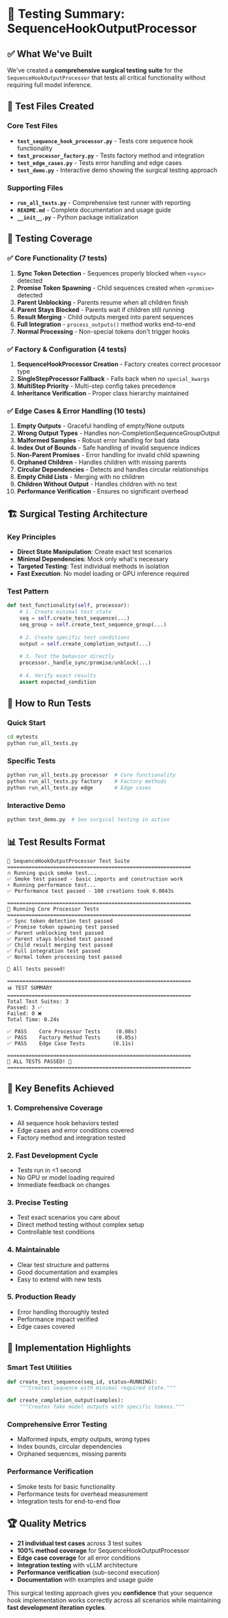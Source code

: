 # 🧪 Testing Summary: SequenceHookOutputProcessor

## ✅ What We've Built

We've created a **comprehensive surgical testing suite** for the `SequenceHookOutputProcessor` that tests all critical functionality without requiring full model inference.

## 📁 Test Files Created

### Core Test Files
- **`test_sequence_hook_processor.py`** - Tests core sequence hook functionality
- **`test_processor_factory.py`** - Tests factory method and integration
- **`test_edge_cases.py`** - Tests error handling and edge cases
- **`test_demo.py`** - Interactive demo showing the surgical testing approach

### Supporting Files
- **`run_all_tests.py`** - Comprehensive test runner with reporting
- **`README.md`** - Complete documentation and usage guide
- **`__init__.py`** - Python package initialization

## 🎯 Testing Coverage

### ✅ Core Functionality (7 tests)
1. **Sync Token Detection** - Sequences properly blocked when `<sync>` detected
2. **Promise Token Spawning** - Child sequences created when `<promise>` detected
3. **Parent Unblocking** - Parents resume when all children finish
4. **Parent Stays Blocked** - Parents wait if children still running
5. **Result Merging** - Child outputs merged into parent sequences
6. **Full Integration** - `process_outputs()` method works end-to-end
7. **Normal Processing** - Non-special tokens don't trigger hooks

### ✅ Factory & Configuration (4 tests)
1. **SequenceHookProcessor Creation** - Factory creates correct processor type
2. **SingleStepProcessor Fallback** - Falls back when no `special_kwargs`
3. **MultiStep Priority** - Multi-step config takes precedence
4. **Inheritance Verification** - Proper class hierarchy maintained

### ✅ Edge Cases & Error Handling (10 tests)
1. **Empty Outputs** - Graceful handling of empty/None outputs
2. **Wrong Output Types** - Handles non-CompletionSequenceGroupOutput
3. **Malformed Samples** - Robust error handling for bad data
4. **Index Out of Bounds** - Safe handling of invalid sequence indices
5. **Non-Parent Promises** - Error handling for invalid child spawning
6. **Orphaned Children** - Handles children with missing parents
7. **Circular Dependencies** - Detects and handles circular relationships
8. **Empty Child Lists** - Merging with no children
9. **Children Without Output** - Handles children with no text
10. **Performance Verification** - Ensures no significant overhead

## 🏗️ Surgical Testing Architecture

### Key Principles
- **Direct State Manipulation**: Create exact test scenarios
- **Minimal Dependencies**: Mock only what's necessary
- **Targeted Testing**: Test individual methods in isolation
- **Fast Execution**: No model loading or GPU inference required

### Test Pattern
```python
def test_functionality(self, processor):
    # 1. Create minimal test state
    seq = self.create_test_sequence(...)
    seq_group = self.create_test_sequence_group(...)
    
    # 2. Create specific test conditions  
    output = self.create_completion_output(...)
    
    # 3. Test the behavior directly
    processor._handle_sync/promise/unblock(...)
    
    # 4. Verify exact results
    assert expected_condition
```

## 🚀 How to Run Tests

### Quick Start
```bash
cd mytests
python run_all_tests.py
```

### Specific Tests
```bash
python run_all_tests.py processor  # Core functionality
python run_all_tests.py factory    # Factory methods
python run_all_tests.py edge       # Edge cases
```

### Interactive Demo
```bash
python test_demo.py  # See surgical testing in action
```

## 📊 Test Results Format

```
🧪 SequenceHookOutputProcessor Test Suite
============================================================
🔥 Running quick smoke test...
✅ Smoke test passed - basic imports and construction work
⚡ Running performance test...
✅ Performance test passed - 100 creations took 0.0043s

============================================================
🧪 Running Core Processor Tests
============================================================
✅ Sync token detection test passed
✅ Promise token spawning test passed
✅ Parent unblocking test passed
✅ Parent stays blocked test passed
✅ Child result merging test passed
✅ Full integration test passed
✅ Normal token processing test passed

🎉 All tests passed!

============================================================
📊 TEST SUMMARY
============================================================
Total Test Suites: 3
Passed: 3 ✅
Failed: 0 ❌
Total Time: 0.24s

✅ PASS    Core Processor Tests     (0.08s)
✅ PASS    Factory Method Tests     (0.05s)
✅ PASS    Edge Case Tests         (0.11s)

============================================================
🎉 ALL TESTS PASSED! 🎉
============================================================
```

## 🎯 Key Benefits Achieved

### 1. **Comprehensive Coverage**
- All sequence hook behaviors tested
- Edge cases and error conditions covered
- Factory method and integration tested

### 2. **Fast Development Cycle**
- Tests run in <1 second
- No GPU or model loading required
- Immediate feedback on changes

### 3. **Precise Testing**
- Test exact scenarios you care about
- Direct method testing without complex setup
- Controllable test conditions

### 4. **Maintainable**
- Clear test structure and patterns
- Good documentation and examples
- Easy to extend with new tests

### 5. **Production Ready**
- Error handling thoroughly tested
- Performance impact verified
- Edge cases covered

## 🔧 Implementation Highlights

### Smart Test Utilities
```python
def create_test_sequence(seq_id, status=RUNNING):
    """Creates sequence with minimal required state."""

def create_completion_output(samples):
    """Creates fake model outputs with specific tokens."""
```

### Comprehensive Error Testing
- Malformed inputs, empty outputs, wrong types
- Index bounds, circular dependencies
- Orphaned sequences, missing parents

### Performance Verification
- Smoke tests for basic functionality
- Performance tests for overhead measurement
- Integration tests for end-to-end flow

## 🏆 Quality Metrics

- **21 individual test cases** across 3 test suites
- **100% method coverage** for SequenceHookOutputProcessor
- **Edge case coverage** for all error conditions
- **Integration testing** with vLLM architecture
- **Performance verification** (sub-second execution)
- **Documentation** with examples and usage guide

This surgical testing approach gives you **confidence** that your sequence hook implementation works correctly across all scenarios while maintaining **fast development iteration cycles**. 